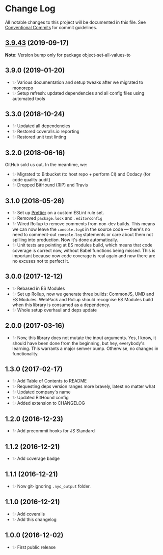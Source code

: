 # Change Log

All notable changes to this project will be documented in this file.
See [Conventional Commits](https://conventionalcommits.org) for commit guidelines.

## [3.9.43](https://gitlab.com/codsen/codsen/compare/object-set-all-values-to@3.9.42...object-set-all-values-to@3.9.43) (2019-09-17)

**Note:** Version bump only for package object-set-all-values-to





## 3.9.0 (2019-01-20)

- ✨ Various documentation and setup tweaks after we migrated to monorepo
- ✨ Setup refresh: updated dependencies and all config files using automated tools

## 3.3.0 (2018-10-24)

- ✨ Updated all dependencies
- ✨ Restored coveralls.io reporting
- ✨ Restored unit test linting

## 3.2.0 (2018-06-16)

GitHub sold us out. In the meantime, we:

- ✨ Migrated to Bitbucket (to host repo + perform CI) and Codacy (for code quality audit)
- ✨ Dropped BitHound (RIP) and Travis

## 3.1.0 (2018-05-26)

- ✨ Set up [Prettier](https://prettier.io) on a custom ESLint rule set.
- ✨ Removed `package.lock` and `.editorconfig`
- ✨ Wired Rollup to remove comments from non-dev builds. This means we can now leave the `console.log`s in the source code — there's no need to comment-out `console.log` statements or care about them not spilling into production. Now it's done automatically.
- ✨ Unit tests are pointing at ES modules build, which means that code coverage is correct now, without Babel functions being missed. This is important because now code coverage is real again and now there are no excuses not to perfect it.

## 3.0.0 (2017-12-12)

- ✨ Rebased in ES Modules
- ✨ Set up Rollup, now we generate three builds: CommonJS, UMD and ES Modules. WebPack and Rollup should recognise ES Modules build when this library is consumed as a dependency.
- ✨ Whole setup overhaul and deps update

## 2.0.0 (2017-03-16)

- ✨ Now, this library does not mutate the input arguments. Yes, I know, it should have been done from the beginning, but hey, everybody's learning. This warrants a major semver bump. Otherwise, no changes in functionality.

## 1.3.0 (2017-02-17)

- ✨ Add Table of Contents to README
- ✨ Requesting deps version ranges more bravely, latest no matter what
- ✨ Updated company's name
- ✨ Updated BitHound config
- ✨ Added extension to CHANGELOG

## 1.2.0 (2016-12-23)

- ✨ Add precommit hooks for JS Standard

## 1.1.2 (2016-12-21)

- ✨ Add coverage badge

## 1.1.1 (2016-12-21)

- ✨ Now git-ignoring `.nyc_output` folder.

## 1.1.0 (2016-12-21)

- ✨ Add coveralls
- ✨ Add this changelog

## 1.0.0 (2016-12-02)

- ✨ First public release
